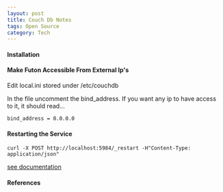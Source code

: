 ```yaml
---
layout: post
title: Couch Db Notes
tags: Open Source
category: Tech
---
```


#### Installation ####

#### Make Futon Accessible From External Ip's ####

Edit local.ini stored under /etc/couchdb  

In the file uncomment the bind_address. If you want any ip to have access to it, it should read...   

~~~
bind_address = 0.0.0.0
~~~

#### Restarting the Service ####

~~~
curl -X POST http://localhost:5984/_restart -H"Content-Type: application/json"
~~~

[see documentation](http://docs.couchdb.org/en/1.6.1/api/server/common.html#post--_restart)


#### References ####

